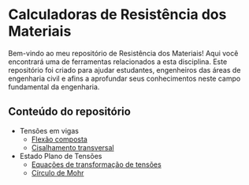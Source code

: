 # Calculadoras de Resistência dos Materiais

Bem-vindo ao meu repositório de Resistência dos Materiais! Aqui você encontrará uma de ferramentas relacionados a esta disciplina. Este repositório foi criado para ajudar estudantes, engenheiros das áreas de engenharia civil e afins a aprofundar seus conhecimentos neste campo fundamental da engenharia.

## Conteúdo do repositório

* Tensões em vigas<br>
    *   [Flexão composta](https://github.com/rafaelnmbarros/Calculadoras-Resistencia--dos-Materiais/blob/5b022b59b861c833fe5c4aaa2254fb7b5bcd98af/Tensoes-em-vigas.ipynb)
    *   [Cisalhamento transversal]()
* Estado Plano de Tensões
    * [Equações de transformação de tensões](https://github.com/rafaelnmbarros/Calculadoras-Resistencia-dos-Materiais/blob/80d66e88b23355cc687e3f9659a927b225830eb8/Estado-plano-de-tensoes-Equacoes-de-transformacao.ipynb)<br>
    * [Círculo de Mohr](https://github.com/rafaelnmbarros/Calculadoras-Resistencia-dos-Materiais/blob/2a5ecf16cd37ed3879d8c1b9e1ff6ed7688bf040/Estado-plano-de-tensoes-Circulo-de-Mohr.ipynb)
